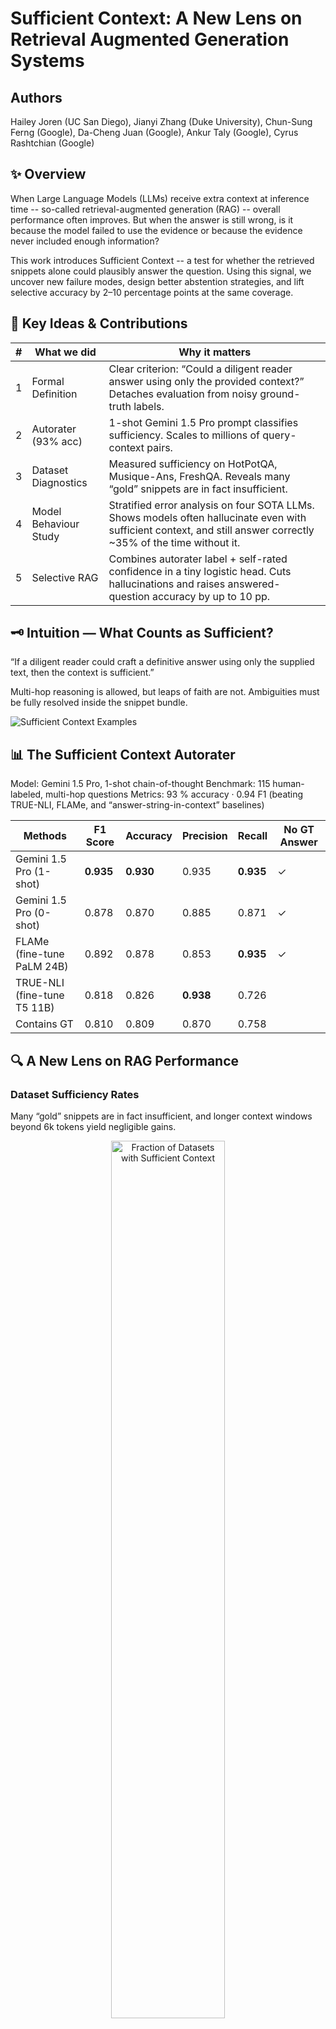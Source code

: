 # Sufficient Context: A New Lens on Retrieval Augmented Generation Systems

## Authors
Hailey Joren (UC San Diego), Jianyi Zhang (Duke University), Chun-Sung Ferng (Google), Da-Cheng Juan (Google), Ankur Taly (Google), Cyrus Rashtchian (Google)

## ✨ Overview
When Large Language Models (LLMs) receive extra context at inference time -- so-called retrieval-augmented generation (RAG) -- overall performance often improves. But when the answer is still wrong, is it because the model failed to use the evidence or because the evidence never included enough information?

This work introduces Sufficient Context -- a test for whether the retrieved snippets alone could plausibly answer the question. Using this signal, we uncover new failure modes, design better abstention strategies, and lift selective accuracy by 2–10 percentage points at the same coverage.

## 🔑 Key Ideas & Contributions

| #  | What we did                                           | Why it matters                                                                 |
|----|--------------------------------------------------------|---------------------------------------------------------------------------------|
| 1  | Formal Definition                                      | Clear criterion: “Could a diligent reader answer using only the provided context?” Detaches evaluation from noisy ground-truth labels. |
| 2  | Autorater (93% acc)                                    | 1-shot Gemini 1.5 Pro prompt classifies sufficiency. Scales to millions of query-context pairs. |
| 3  | Dataset Diagnostics                                    | Measured sufficiency on HotPotQA, Musique-Ans, FreshQA. Reveals many “gold” snippets are in fact insufficient. |
| 4  | Model Behaviour Study                                  | Stratified error analysis on four SOTA LLMs. Shows models often hallucinate even with sufficient context, and still answer correctly ~35% of the time without it. |
| 5  | Selective RAG                                          | Combines autorater label + self-rated confidence in a tiny logistic head. Cuts hallucinations and raises answered-question accuracy by up to 10 pp. |

## 🗝️ Intuition — What Counts as Sufficient?
“If a diligent reader could craft a definitive answer using only the supplied text, then the context is sufficient.”

Multi-hop reasoning is allowed, but leaps of faith are not. Ambiguities must be fully resolved inside the snippet bundle.

![Sufficient Context Examples](resources/sufficient_context_figures_pg5.png)


## 📊 The Sufficient Context Autorater
Model: Gemini 1.5 Pro, 1-shot chain-of-thought
Benchmark: 115 human-labeled, multi-hop questions
Metrics: 93 % accuracy · 0.94 F1 (beating TRUE-NLI, FLAMe, and “answer-string-in-context” baselines)

| **Methods**                        | **F1 Score** | **Accuracy** | **Precision** | **Recall** | **No GT Answer** |
|-----------------------------------|--------------|--------------|---------------|------------|------------------|
| Gemini 1.5 Pro (1-shot)           | **0.935**    | **0.930**    | 0.935         | **0.935**  | ✓                |
| Gemini 1.5 Pro (0-shot)           | 0.878        | 0.870        | 0.885         | 0.871      | ✓                |
| FLAMe (fine-tune PaLM 24B)        | 0.892        | 0.878        | 0.853         | **0.935**  | ✓                |
| TRUE-NLI (fine-tune T5 11B)       | 0.818        | 0.826        | **0.938**     | 0.726      |                  |
| Contains GT                       | 0.810        | 0.809        | 0.870         | 0.758      |                  |

## 🔍 A New Lens on RAG Performance

### Dataset Sufficiency Rates

Many “gold” snippets are in fact insufficient, and longer context windows beyond 6k tokens yield negligible gains.

<p align="center">
<img src="resources/compare_fraction_sufficient_context_small.png" width="60%" alt="Fraction of Datasets with Sufficient Context">
</p>

### Model Error Decomposition

When context is sufficient:
- GPT-4o: 83 % correct, 13 % hallucinate, 4 % abstain
- Claude 3.5 Sonnet: 86 % correct, 3 % hallucinate, 11 % abstain

When context is **insufficient**:
- Hallucinations climb to 15–40 %
- Larger models still answer correctly up to 35 % of the time -- often via parametric memory.

![Performance Stratified by Sufficient Context](resources/compare_performance_sufficient_context_stacked.png)

### Why Can LLMs Be Correct With Insufficient Context?

| **Instance type**        | **Why model may be correct**             | **Example** |
|--------------------------|------------------------------------------|-------------|
| Yes/No question          | 50% chance of correct                    | **Q:** Is there a total eclipse in the United States this year? |
| Limited choice           | Some chance of correct                   | **Q:** Which band has more members, Chvrches or Goodbye Mr. Mackenzie? |
| Multi-hop: fragment      | Use parametric inference                 | **Q:** Who did the original voice for the character whose series Mickey’s Safari in Letterland is from?  <br> _Context says Mickey’s Safari is a video game and Walt Disney voices Mickey Mouse in cartoons. Must infer the game is in the Mickey Mouse series._ |
| Multi-hop: partial       | Use parametric knowledge                 | **Q:** Claudine’s Return starred the actress who played which role on “Married...with Children”? <br> _Context lists actresses but not their roles in “Married...with Children”. Must know extra facts._ |
| Too many hops            | Execute complex reasoning                | **Q:** How many cyclists have won all three of women’s cycling Grand Tours equivalents in the same year? <br> _Context requires cross-referencing lists of events and lists of winners while tracking winners by year._ |
| Ambiguous query          | Guess right interpretation               | **Q:** Who is the spouse of a cast member from King of the Mountain? <br> _Context has many cast members and query/context do not specify which spouse to answer about._ |
| Rater error              | Mislabel insuff. or correct              | — |
| Closed-book correct      | Known from pre-training                  | — |


## 🧠 Selective Generation with Sufficiency ✕ Confidence

We train a lightweight logistic head on two signals:
- Self-rated confidence (P-correct)
- Autorater sufficiency (binary)

The blend re-orders answers by “trustworthiness” and sets a configurable abstention threshold.

![Selective generation on HotpotQA and Musique](resources/accuracy_vs_coverage_grid_3_models_2_datasets.png)

**Result:** Up to 10 pp gain in selective accuracy at the same coverage, especially on multi-hop HotPotQA.

## 📖 Citation 
```bibtex
@inproceedings{joren2025sufficient,
  title     = {Sufficient Context: A New Lens on Retrieval-Augmented Generation Systems},
  author    = {Joren, Hailey and Zhang, Jianyi and Ferng, Chun-Sung and Juan, Da-Cheng and Taly, Ankur and Rashtchian, Cyrus},
  booktitle = {International Conference on Learning Representations (ICLR)},
  year      = {2025}
}
```

## 🤝 Contact
Questions or ideas? Open an issue or email hjoren@ucsd.edu.

## 🔧 Prompts


### Sufficient Context Autorater Prompt

```text
You are an expert LLM evaluator that excels at evaluating a QUESTION and REFERENCES.
Consider the following criteria:
Sufficient Context: 1 IF the CONTEXT is sufficient to infer the answer to the question and 0
IF the CONTEXT cannot be used to infer the answer to the question
Assume the queries have timestamp <TIMESTAMP>.
First, output a list of step-by-step questions that would be used to arrive at a label for the
criteria. Make sure to include questions about assumptions implicit in the QUESTION.
Include questions about any mathematical calculations or arithmetic that would be required.
Next, answer each of the questions. Make sure to work step by step through any required
mathematical calculations or arithmetic. Finally, use these answers to evaluate the criteria.
Output the ### EXPLANATION (Text). Then, use the EXPLANATION to output the ###
EVALUATION (JSON)
EXAMPLE:
### QUESTION
In which year did the publisher of Roald Dahl’s Guide to Railway Safety cease to exist?
### References
Roald Dahl’s Guide to Railway Safety was published in 1991 by the British Railways Board.
The British Railways Board had asked Roald Dahl to write the text of the booklet, and
Quentin Blake to illustrate it, to help young people enjoy using the railways safely. The
British Railways Board (BRB) was a nationalised industry in the United Kingdom that
operated from 1963 to 2001. Until 1997 it was responsible for most railway services in Great
Britain, trading under the brand name British Railways and, from 1965, British Rail. It
did not operate railways in Northern Ireland, where railways were the responsibility of the
Government of Northern Ireland.
### EXPLANATION
The context mentions that Roald Dahl’s Guide to Railway Safety was published by the
British Railways Board. It also states that the British Railways Board operated from 1963 to
2001, meaning the year it ceased to exist was 2001. Therefore, the context does provide a
precise answer to the question.
### JSON
{"Sufficient Context": 1}
Remember the instructions: You are an expert LLM evaluator that excels at evaluating a
QUESTION and REFERENCES. Consider the following criteria:
Sufficient Context: 1 IF the CONTEXT is sufficient to infer the answer to the question and 0
IF the CONTEXT cannot be used to infer the answer to the question
Assume the queries have timestamp TIMESTAMP.
First, output a list of step-by-step questions that would be used to arrive at a label for the
criteria. Make sure to include questions about assumptions implicit in the QUESTION
Include questions about any mathematical calculations or arithmetic that would be required.
Next, answer each of the questions. Make sure to work step by step through any required
mathematical calculations or arithmetic. Finally, use these answers to evaluate the criteria.
Output the ### EXPLANATION (Text). Then, use the EXPLANATION to output the ###
EVALUATION (JSON)
### QUESTION
<question>
### REFERENCES
<context>
```

### FLAMe Prompt

```text
INSTRUCTIONS:
title: Is the context sufficient to infer the answer to the question?
description: In this task, you will be provided with documents and a question. Use one of the
following labels under ’judgment’:
1. sufficient: The documents are not sufficient to infer the answer to the question.
2. insufficient: The documents are sufficient to infer the answer to the question.
output_fields: judgment
CONTEXT:
documents:<references> question: <question>
```

### LLM Eval Prompt

```text
===Task===
I need your help in evaluating an answer provided by an LLM against ground truth answers.
Your task is to determine if the LLM’s response matches the ground truth answers. Please
analyze the provided data and make a decision.
===Instructions===
1. Carefully compare the "Predicted Answer" with the "Ground Truth Answers". 2. Consider
the substance of the answers – look for equivalent information or correct answers. Do not
focus on exact wording unless the exact wording is crucial to the meaning.
3. Your final decision should be based on whether the meaning and the vital facts of the
"Ground Truth Answers" are present in the "Predicted Answer." 4. Categorize the answer as
one of the following:
- "perfect": The answer is completely correct and matches the ground truth.
- "acceptable": The answer is partially correct or contains the main idea of the ground truth.
- "incorrect": The answer is wrong or contradicts the ground truth.
- "missing": The answer is "I don’t know", "invalid question", or similar responses indicating
lack of knowledge.
===Input Data===
- Question: What 1876 battle featured the Other Magpie?
- Predicted Answer: The Other Magpie fought in the Battle of the Rosebud.
- Ground Truth Answers: Battle of the Rosebud
===Output Format===
Provide your evaluation in the following format:
Explanation: (How you made the decision)
Decision: (One of "perfect", "acceptable", "incorrect", or "missing")
Please proceed with the evaluation.
```
